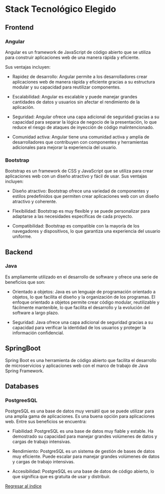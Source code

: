 # Stack Tecnológico Elegido

## Frontend

### Angular
Angular es un framework de JavaScript de código abierto que se utiliza para construir aplicaciones web de una manera rápida y eficiente. 

Sus ventajas incluyen:

* Rapidez de desarrollo: Angular permite a los desarrolladores crear aplicaciones web de manera rápida y eficiente gracias a su estructura modular y su capacidad para reutilizar componentes.

* Escalabilidad: Angular es escalable y puede manejar grandes cantidades de datos y usuarios sin afectar el rendimiento de la aplicación.

* Seguridad: Angular ofrece una capa adicional de seguridad gracias a su capacidad para separar la lógica de negocio de la presentación, lo que reduce el riesgo de ataques de inyección de código malintencionado.

* Comunidad activa: Angular tiene una comunidad activa y amplia de desarrolladores que contribuyen con componentes y herramientas adicionales para mejorar la experiencia del usuario.

### Bootstrap

Bootstrap es un framework de CSS y JavaScript que se utiliza para crear aplicaciones web con un diseño atractivo y fácil de usar. Sus ventajas incluyen:

* Diseño atractivo: Bootstrap ofrece una variedad de componentes y estilos predefinidos que permiten crear aplicaciones web con un diseño atractivo y coherente.

* Flexibilidad: Bootstrap es muy flexible y se puede personalizar para adaptarse a las necesidades específicas de cada proyecto.

* Compatibilidad: Bootstrap es compatible con la mayoría de los navegadores y dispositivos, lo que garantiza una experiencia del usuario uniforme.

## Backend

### Java

Es ampliamente utilizado en el desarrollo de software y ofrece una serie de beneficios que son:

* Orientado a objetos: Java es un lenguaje de programación orientado a objetos, lo que facilita el diseño y la organización de los programas. El enfoque orientado a objetos permite crear código modular, reutilizable y fácilmente mantenible, lo que facilita el desarrollo y la evolución del software a largo plazo.

* Seguridad: Java ofrece una capa adicional de seguridad gracias a su capacidad para verificar la identidad de los usuarios y proteger la información confidencial.

## SpringBoot

Spring Boot es una herramienta de código abierto que facilita el desarrollo de microservicios y aplicaciones web con el marco de trabajo de Java Spring Framework.


## Databases

### PostgreeSQL

PostgreSQL es una base de datos muy versátil que se puede utilizar para una amplia gama de aplicaciones. Es una buena opción para aplicaciones web. 
Entre sus beneficios se encuentra: 

* Fiabilidad: PostgreSQL es una base de datos muy fiable y estable. Ha demostrado su capacidad para manejar grandes volúmenes de datos y cargas de trabajo intensivas.
 
* Rendimiento: PostgreSQL es un sistema de gestión de bases de datos muy eficiente. Puede escalar para manejar grandes volúmenes de datos y cargas de trabajo intensivas.

* Accesibilidad: PostgreSQL es una base de datos de código abierto, lo que significa que es gratuita de usar y distribuir.

[Regresar al índice](Indice.md)